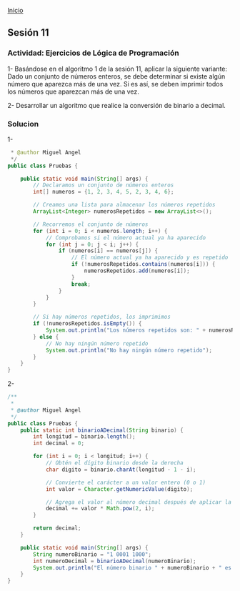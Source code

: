 <!-- No borrar o modificar -->
[Inicio](./index.md)

## Sesión 11 

### Actividad: Ejercicios de Lógica de Programación
1- Basándose en el algoritmo 1 de la sesión 11, aplicar la siguiente variante: Dado un conjunto de números enteros, se debe determinar si existe algún número que aparezca más de una vez. Si es así, se deben imprimir todos los números que aparezcan más de una vez.

2- Desarrollar un algoritmo que realice la conversión de binario a decimal.

### Solucion

1-

```java
 * @author Miguel Angel
 */
public class Pruebas {

    public static void main(String[] args) {
        // Declaramos un conjunto de números enteros
        int[] numeros = {1, 2, 3, 4, 5, 2, 3, 4, 6};

        // Creamos una lista para almacenar los números repetidos
        ArrayList<Integer> numerosRepetidos = new ArrayList<>();

        // Recorremos el conjunto de números
        for (int i = 0; i < numeros.length; i++) {
            // Comprobamos si el número actual ya ha aparecido
            for (int j = 0; j < i; j++) {
                if (numeros[i] == numeros[j]) {
                    // El número actual ya ha aparecido y es repetido
                    if (!numerosRepetidos.contains(numeros[i])) {
                        numerosRepetidos.add(numeros[i]);
                    }
                    break;
                }
            }
        }

        // Si hay números repetidos, los imprimimos
        if (!numerosRepetidos.isEmpty()) {
            System.out.println("Los números repetidos son: " + numerosRepetidos);
        } else {
            // No hay ningún número repetido
            System.out.println("No hay ningún número repetido");
        }
    }
}
```

2- 
```java
/**
 *
 * @author Miguel Angel
 */
public class Pruebas {
    public static int binarioADecimal(String binario) {
        int longitud = binario.length();
        int decimal = 0;

        for (int i = 0; i < longitud; i++) {
            // Obtén el dígito binario desde la derecha
            char digito = binario.charAt(longitud - 1 - i);

            // Convierte el carácter a un valor entero (0 o 1)
            int valor = Character.getNumericValue(digito);

            // Agrega el valor al número decimal después de aplicar la potencia de 2
            decimal += valor * Math.pow(2, i);
        }

        return decimal;
    }

    public static void main(String[] args) {
        String numeroBinario = "1 0001 1000";
        int numeroDecimal = binarioADecimal(numeroBinario);
        System.out.println("El número binario " + numeroBinario + " es igual a " + numeroDecimal + " en decimal.");
    }
}
```






